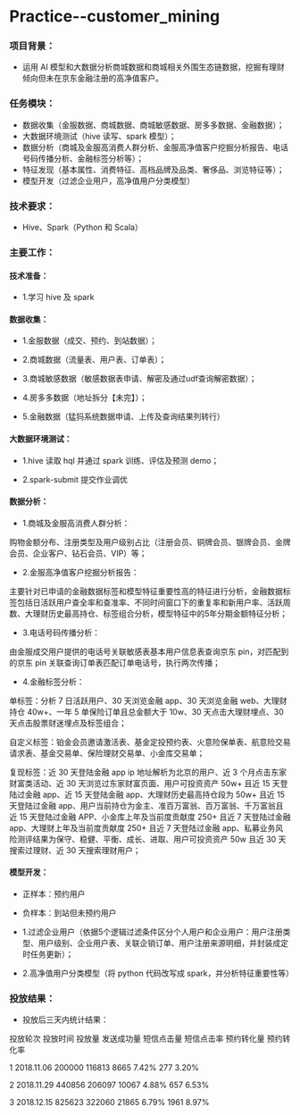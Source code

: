 # Practice--customer_mining

### 项目背景：

+ 运用 AI 模型和大数据分析商城数据和商城相关外围生态链数据，挖掘有理财倾向但未在京东金融注册的高净值客户。



### 任务模块：

+ 数据收集（金服数据、商城数据、商城敏感数据、房多多数据、金融数据）；
+ 大数据环境测试（hive 读写、spark 模型）；
+ 数据分析（商城及金服高消费人群分析、金服高净值客户挖掘分析报告、电话号码传播分析、金融标签分析等）；
+ 特征发现（基本属性、消费特征、高档品牌及品类、奢侈品、浏览特征等）；
+ 模型开发（过滤企业用户，高净值用户分类模型）



### 技术要求：

+ Hive、Spark（Python 和 Scala）



### 主要工作：

#### 技术准备：

+ 1.学习 hive 及 spark


#### 数据收集：

+ 1.金服数据（成交、预约、到站数据）；

+ 2.商城数据（流量表、用户表、订单表）；

+ 3.商城敏感数据（敏感数据表申请、解密及通过udf查询解密数据）；

+ 4.房多多数据（地址拆分【未完】）；

+ 5.金融数据（猛犸系统数据申请、上传及查询结果列转行）


#### 大数据环境测试：

+ 1.hive 读取 hql 并通过 spark 训练、评估及预测 demo；

+ 2.spark-submit 提交作业调优


#### 数据分析：

+ 1.商城及金服高消费人群分析：

购物金额分布、注册类型及用户级别占比（注册会员、铜牌会员、银牌会员、金牌会员、企业客户、钻石会员、VIP）等；

+ 2.金服高净值客户挖掘分析报告：

主要针对已申请的金融数据标签和模型特征重要性高的特征进行分析，金融数据标签包括日活跃用户查全率和查准率、不同时间窗口下的重复率和新用户率、活跃周数、大理财历史最高持仓、标签组合分析，模型特征中的5年分期金额特征分析；

+ 3.电话号码传播分析：

由金服成交用户提供的电话号关联敏感表基本用户信息表查询京东 pin，对匹配到的京东 pin 关联查询订单表匹配订单电话号，执行两次传播；

+ 4.金融标签分析：

单标签：分析 7 日活跃用户、30 天浏览金融 app、30 天浏览金融 web、大理财持仓 40w+、一年 5 单保险订单且总金额大于 10w、30 天点击大理财埋点、30 天点击股票财迷埋点及标签组合；

自定义标签：铂金会员邀请激活表、基金定投预约表、火意险保单表、航意险交易请求表、基金交易单、保险理财交易单、小金库交易单；

复现标签：近 30 天登陆金融 app ip 地址解析为北京的用户、近 3 个月点击东家财富类活动、近 30 天浏览过东家财富页面、用户可投资资产 50w+ 且近 15 天登陆过金融 app、近 15 天登陆金融 app、大理财历史最高持仓段为 50w+ 且近 15 天登陆过金融 app、用户当前持仓为金主、准百万富翁、百万富翁、千万富翁且近 15 天登陆过金融 APP、小金库上年及当前度贡献度 250+ 且近 7 天登陆过金融 app、大理财上年及当前度贡献度 250+ 且近 7 天登陆过金融 app、私募业务风险测评结果为保守、稳健、平衡、成长、进取、用户可投资资产 50w 且近 30 天搜索过理财、近 30 天搜索理财用户；


#### 模型开发：

+ 正样本：预约用户

+ 负样本：到站但未预约用户

+ 1.过滤企业用户（依据5个逻辑过滤条件区分个人用户和企业用户：用户注册类型、用户级别、企业用户表、关联企销订单、用户注册来源明细，并封装成定时任务更新）；

+ 2.高净值用户分类模型（将 python 代码改写成 spark，并分析特征重要性等）



### 投放结果：

+ 投放后三天内统计结果：

投放轮次    投放时间    投放量   发送成功量   短信点击量   短信点击率   预约转化量   预约转化率

1   2018.11.06    200000    116813    8665    7.42%   277   3.20%

2   2018.11.29    440856    206097    10067   4.88%   657   6.53%

3   2018.12.15    825623    322060    21865   6.79%   1961  8.97%



